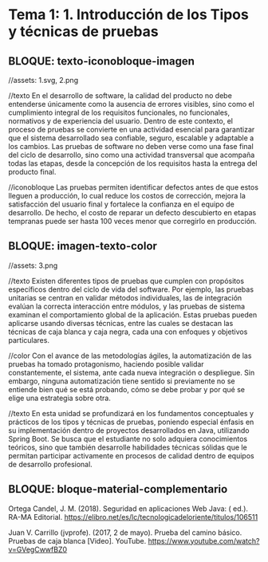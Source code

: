 # Tema 1: 1. Introducción de los Tipos y técnicas de pruebas




<!-- 
RUTA DE ASSETS: @/assets/curso/tema1/
DISEÑO DE REFERENCIA: tema1.png
-->

## BLOQUE: texto-iconobloque-imagen
//assets: 1.svg, 2.png

//texto
En el desarrollo de software, la calidad del producto no debe entenderse únicamente como la ausencia de errores visibles, sino como el cumplimiento integral de los requisitos funcionales, no funcionales, normativos y de experiencia del usuario. Dentro de este contexto, el proceso de pruebas se convierte en una actividad esencial para garantizar que el sistema desarrollado sea confiable, seguro, escalable y adaptable a los cambios. Las pruebas de software no deben verse como una fase final del ciclo de desarrollo, sino como una actividad transversal que acompaña todas las etapas, desde la concepción de los requisitos hasta la entrega del producto final.

//iconobloque
Las pruebas permiten identificar defectos antes de que estos lleguen a producción, lo cual reduce los costos de corrección, mejora la satisfacción del usuario final y fortalece la confianza en el equipo de desarrollo. De hecho, el costo de reparar un defecto descubierto en etapas tempranas puede ser hasta 100 veces menor que corregirlo en producción.

## BLOQUE: imagen-texto-color
//assets: 3.png

//texto
Existen diferentes tipos de pruebas que cumplen con propósitos específicos dentro del ciclo de vida del software. Por ejemplo, las pruebas unitarias se centran en validar métodos individuales, las de integración evalúan la correcta interacción entre módulos, y las pruebas de sistema examinan el comportamiento global de la aplicación. Estas pruebas pueden aplicarse usando diversas técnicas, entre las cuales se destacan las técnicas de caja blanca y caja negra, cada una con enfoques y objetivos particulares.

//color
Con el avance de las metodologías ágiles, la automatización de las pruebas ha tomado protagonismo, haciendo posible validar constantemente, el sistema, ante cada nueva integración o despliegue. Sin embargo, ninguna automatización tiene sentido si previamente no se entiende bien qué se está probando, cómo se debe probar y por qué se elige una estrategia sobre otra.

//texto
En esta unidad se profundizará en los fundamentos conceptuales y prácticos de los tipos y técnicas de pruebas, poniendo especial énfasis en su implementación dentro de proyectos desarrollados en Java, utilizando Spring Boot. Se busca que el estudiante no solo adquiera conocimientos teóricos, sino que también desarrolle habilidades técnicas sólidas que le permitan participar activamente en procesos de calidad dentro de equipos de desarrollo profesional.

## BLOQUE: bloque-material-complementario


Ortega Candel, J. M. (2018). Seguridad en aplicaciones Web Java: ( ed.). RA-MA Editorial. https://elibro.net/es/lc/tecnologicadeloriente/titulos/106511 

Juan V. Carrillo (jvprofe). (2017, 2 de mayo). Prueba del camino básico. Pruebas de caja blanca [Video]. YouTube. https://www.youtube.com/watch?v=GVegCwwfBZ0 

